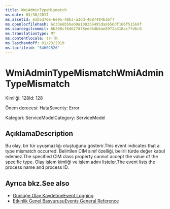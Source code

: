 ```yaml
---
title: WmiAdminTypeMismatch
ms.date: 03/30/2017
ms.assetid: e1b5d70e-6e95-48b3-a3dd-4687484babf7
ms.openlocfilehash: 6c33e6b5be69a100256495da8656df166f51569f
ms.sourcegitcommit: 6b308cf6d627d78ee36dbbae8972a310ac7fd6c8
ms.translationtype: MT
ms.contentlocale: tr-TR
ms.lasthandoff: 01/23/2019
ms.locfileid: "54602526"
---
```

# <a name="wmiadmintypemismatch"></a><span data-ttu-id="24dae-102">WmiAdminTypeMismatch</span><span class="sxs-lookup"><span data-stu-id="24dae-102">WmiAdminTypeMismatch</span></span>
<span data-ttu-id="24dae-103">Kimliği: 128</span><span class="sxs-lookup"><span data-stu-id="24dae-103">Id: 128</span></span>  
  
 <span data-ttu-id="24dae-104">Önem derecesi: Hata</span><span class="sxs-lookup"><span data-stu-id="24dae-104">Severity: Error</span></span>  
  
 <span data-ttu-id="24dae-105">Kategori: ServiceModel</span><span class="sxs-lookup"><span data-stu-id="24dae-105">Category: ServiceModel</span></span>  
  
## <a name="description"></a><span data-ttu-id="24dae-106">Açıklama</span><span class="sxs-lookup"><span data-stu-id="24dae-106">Description</span></span>  
 <span data-ttu-id="24dae-107">Bu olay, bir tür uyuşmazlığı oluştuğunu gösterir.</span><span class="sxs-lookup"><span data-stu-id="24dae-107">This event indicates that a type mismatch occurred.</span></span> <span data-ttu-id="24dae-108">Belirtilen CIM sınıf özelliği, belirli türde değer kabul edemez.</span><span class="sxs-lookup"><span data-stu-id="24dae-108">The specified CIM class property cannot accept the value of the specific type.</span></span> <span data-ttu-id="24dae-109">Olay işlem kimliği ve işlem adını listeler.</span><span class="sxs-lookup"><span data-stu-id="24dae-109">The event lists the process name and process ID.</span></span>  
  
## <a name="see-also"></a><span data-ttu-id="24dae-110">Ayrıca bkz.</span><span class="sxs-lookup"><span data-stu-id="24dae-110">See also</span></span>
- [<span data-ttu-id="24dae-111">Günlüğe Olay Kaydetme</span><span class="sxs-lookup"><span data-stu-id="24dae-111">Event Logging</span></span>](../../../../../docs/framework/wcf/diagnostics/event-logging/index.md)
- [<span data-ttu-id="24dae-112">Etkinlik Genel Başvurusu</span><span class="sxs-lookup"><span data-stu-id="24dae-112">Events General Reference</span></span>](../../../../../docs/framework/wcf/diagnostics/event-logging/events-general-reference.md)
